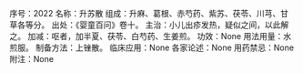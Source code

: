序号：2022
名称：升苏散
组成：升麻、葛根、赤芍药、紫苏、茯苓、川芎、甘草各等分。
出处：《婴童百问》卷十。
主治：小儿出疹发热，疑似之间，以此解之。
加减：呕者，加半夏、茯苓、白芍药、生姜煎。
功效：None
用法用量：水煎服。
制备方法：上锉散。
临床应用：None
各家论述：None
用药禁忌：None
附注：None
